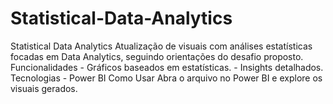 # Statistical-Data-Analytics
Statistical Data Analytics  Atualização de visuais com análises estatísticas focadas em Data Analytics, seguindo orientações do desafio proposto.  Funcionalidades - Gráficos baseados em estatísticas. - Insights detalhados.   Tecnologias - Power BI  Como Usar Abra o arquivo no Power BI e explore os visuais gerados.

